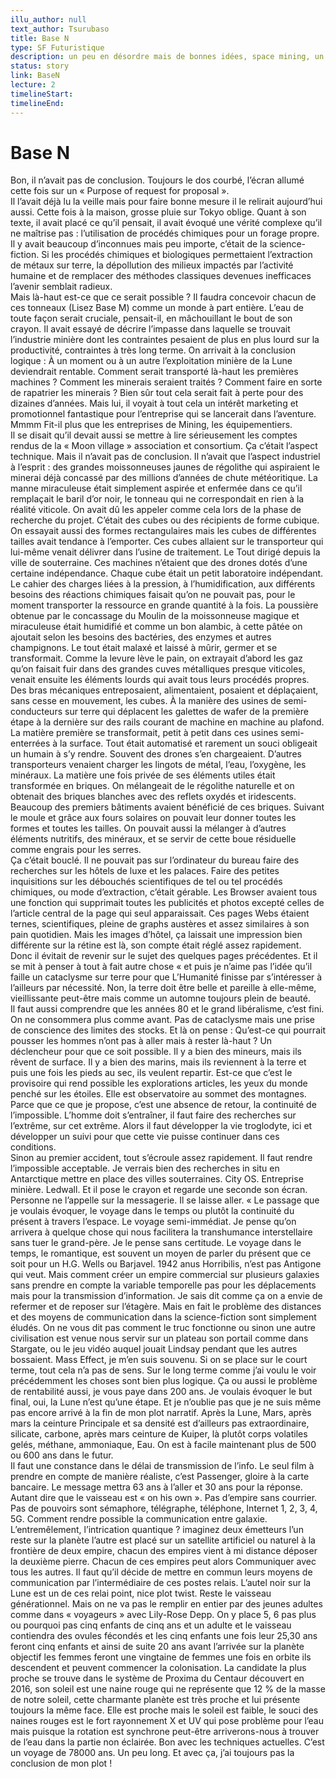 ```yaml
---
illu_author: null
text_author: Tsurubaso
title: Base N 
type: SF Futuristique
description: un peu en désordre mais de bonnes idées, space mining, un empire spacial, utilisations des ressources lunaires…
status: story
link: BaseN
lecture: 2
timelineStart: 
timelineEnd: 
---
```


# Base N


Bon, il n’avait pas de conclusion. Toujours le dos courbé, l’écran allumé cette fois sur un « Purpose of request for proposal ».   
Il l’avait déjà lu la veille mais pour faire bonne mesure il le relirait aujourd’hui aussi. Cette fois à la maison, grosse pluie sur Tokyo oblige. Quant à son texte, il avait placé ce qu’il pensait, il avait évoqué une vérité complexe qu’il ne maîtrise pas : l’utilisation de procédés chimiques pour un forage propre. Il y avait beaucoup d’inconnues mais peu importe, c’était de la science-fiction. Si les procédés chimiques et biologiques permettaient l’extraction de métaux sur terre, la dépollution des milieux impactés par l’activité humaine et de remplacer des méthodes classiques devenues inefficaces l’avenir semblait radieux.   
Mais là-haut est-ce que ce serait possible ? Il faudra concevoir chacun de ces tonneaux (Lisez Base M) comme un monde à part entière. L’eau de toute façon serait cruciale, pensait-il, en mâchouillant le bout de son crayon.
Il avait essayé de décrire l’impasse dans laquelle se trouvait l’industrie minière dont les contraintes pesaient de plus en plus lourd sur la productivité, contraintes à très long terme. On arrivait à la conclusion logique :
À un moment ou à un autre l’exploitation minière de la Lune deviendrait rentable. Comment serait transporté là-haut les premières machines ? Comment les minerais seraient traités ? Comment faire en sorte de rapatrier les minerais ? Bien sûr tout cela serait fait à perte pour des dizaines d’années. Mais lui, il voyait à tout cela un intérêt marketing et promotionnel fantastique pour l’entreprise qui se lancerait dans l’aventure. Mmmm Fit-il plus que les entreprises de Mining, les équipementiers.   
Il se disait qu’il devait aussi se mettre à lire sérieusement les comptes rendus de la « Moon village » association et consortium. Ça c’était l’aspect technique. Mais il n’avait pas de conclusion. Il n’avait que l’aspect industriel à l’esprit : des grandes moissonneuses jaunes de régolithe qui aspiraient le minerai déjà concassé par des millions d’années de chute météoritique. La manne miraculeuse était simplement aspirée et enfermée dans ce qu’il remplaçait le baril d’or noir, le tonneau qui ne correspondait en rien à la réalité viticole.
On avait dû les appeler comme cela lors de la phase de recherche du projet. C’était des cubes ou des récipients de forme cubique. On essayait aussi des formes rectangulaires mais les cubes de différentes tailles avait tendance à l’emporter. Ces cubes allaient sur le transporteur qui lui-même venait délivrer dans l’usine de traitement. Le Tout dirigé depuis la ville de souterraine. Ces machines n’étaient que des drones dotés d’une certaine indépendance. Chaque cube était un petit laboratoire indépendant. Le cahier des charges liées à la pression, à l’humidification, aux différents besoins des réactions chimiques faisait qu’on ne pouvait pas, pour le moment transporter la ressource en grande quantité à la fois. La poussière obtenue par le concassage du Moulin de la moissonneuse magique et miraculeuse était humidifié et comme un bon alambic, à cette pâtée on ajoutait selon les besoins des bactéries, des enzymes et autres champignons. Le tout était malaxé et laissé à mûrir, germer et se transformait. Comme la levure lève le pain, on extrayait d’abord les gaz qu’on faisait fuir dans des grandes cuves métalliques presque viticoles, venait ensuite les éléments lourds qui avait tous leurs procédés propres.   
Des bras mécaniques entreposaient, alimentaient, posaient et déplaçaient, sans cesse en mouvement, les cubes. À la manière des usines de semi-conducteurs sur terre qui déplacent les galettes de wafer de la première étape à la dernière sur des rails courant de machine en machine au plafond. La matière première se transformait, petit à petit dans ces usines semi-enterrées à la surface. Tout était automatisé et rarement un souci obligeait un humain à s’y rendre. Souvent des drones s’en chargeaient. D’autres transporteurs venaient charger les lingots de métal, l’eau, l’oxygène, les minéraux. La matière une fois privée de ses éléments utiles était transformée en briques. On mélangeait de le régolithe naturelle et on obtenait des briques blanches avec des reflets oxydés et iridescents. Beaucoup des premiers bâtiments avaient bénéficié de ces briques. Suivant le moule et grâce aux fours solaires on pouvait leur donner toutes les formes et toutes les tailles. On pouvait aussi la mélanger à d’autres éléments nutritifs, des minéraux, et se servir de cette boue résiduelle comme engrais pour les serres.   
Ça c’était bouclé. Il ne pouvait pas sur l’ordinateur du bureau faire des recherches sur les hôtels de luxe et les palaces. Faire des petites inquisitions sur les débouchés scientifiques de tel ou tel procédés chimiques, ou mode d’extraction, c’était gérable. Les Browser avaient tous une fonction qui supprimait toutes les publicités et photos excepté celles de l’article central de la page qui seul apparaissait. Ces pages Webs étaient ternes, scientifiques, pleine de graphs austères et assez similaires à son pain quotidien. Mais les images d’hôtel, ça laissait une impression bien différente sur la rétine est là, son compte était réglé assez rapidement. Donc il évitait de revenir sur le sujet des quelques pages précédentes. Et il se mit à penser à tout à fait autre chose « et puis je n’aime pas l’idée qu’il faille un cataclysme sur terre pour que L’Humanité finisse par s’intéresser à l’ailleurs par nécessité. Non, la terre doit être belle et pareille à elle-même, vieillissante peut-être mais comme un automne toujours plein de beauté.   
Il faut aussi comprendre que les années 80 et le grand libéralisme, c’est fini. On ne consommera plus comme avant. Pas de cataclysme mais une prise de conscience des limites des stocks.
Et là on pense : Qu’est-ce qui pourrait pousser les hommes n’ont pas à aller mais à rester là-haut ? Un déclencheur pour que ce soit possible. Il y a bien des mineurs, mais ils rêvent de surface. Il y a bien des marins, mais ils reviennent à la terre et puis une fois les pieds au sec, ils veulent repartir. Est-ce que c’est le provisoire qui rend possible les explorations articles, les yeux du monde penché sur les étoiles. Elle est observatoire au sommet des montagnes. Parce que ce que je propose, c’est une absence de retour, la continuité de l’impossible. L’homme doit s’entraîner, il faut faire des recherches sur l’extrême, sur cet extrême. Alors il faut développer la vie troglodyte, ici et développer un suivi pour que cette vie puisse continuer dans ces conditions.   
Sinon au premier accident, tout s’écroule assez rapidement. Il faut rendre l’impossible acceptable. Je verrais bien des recherches in situ en Antarctique mettre en place des villes souterraines. City OS. Entreprise minière. Ledwall. Et il pose le crayon et regarde une seconde son écran. Personne ne l’appelle sur la messagerie. Il se laisse aller. « Le passage que je voulais évoquer, le voyage dans le temps ou plutôt la continuité du présent à travers l’espace. Le voyage semi-immédiat. Je pense qu’on arrivera à quelque chose qui nous facilitera la transhumance interstellaire sans tuer le grand-père. Je le pense sans certitude. Le voyage dans le temps, le romantique, est souvent un moyen de parler du présent que ce soit pour un H.G. Wells ou Barjavel. 1942 anus Horribilis, n’est pas Antigone qui veut. Mais comment créer un empire commercial sur plusieurs galaxies sans prendre en compte la variable temporelle pas pour les déplacements mais pour la transmission d’information.
Je sais dit comme ça on a envie de refermer et de reposer sur l’étagère. Mais en fait le problème des distances et des moyens de communication dans la science-fiction sont simplement éludés. On ne vous dit pas comment le truc fonctionne ou sinon une autre civilisation est venue nous servir sur un plateau son portail comme dans Stargate, ou le jeu vidéo auquel jouait Lindsay pendant que les autres bossaient. Mass Effect, je m’en suis souvenu.
Si on se place sur le court terme, tout cela n’a pas de sens. Sur le long terme comme j’ai voulu le voir précédemment les choses sont bien plus logique. Ça ou aussi le problème de rentabilité aussi, je vous paye dans 200 ans. Je voulais évoquer le but final, oui, la Lune n’est qu’une étape. Et je n’oublie pas que je ne suis même pas encore arrivé à la fin de mon plot narratif. Après la Lune, Mars, après mars la ceinture Principale et sa densité est d’ailleurs pas extraordinaire, silicate, carbone, après mars ceinture de Kuiper, là plutôt corps volatiles gelés, méthane, ammoniaque, Eau. On est à facile maintenant plus de 500 ou 600 ans dans le futur.   
Il faut une constance dans le délai de transmission de l’info. Le seul film à prendre en compte de manière réaliste, c’est Passenger, gloire à la carte bancaire. Le message mettra 63 ans à l’aller et 30 ans pour la réponse. Autant dire que le vaisseau est « on his own ».
Pas d’empire sans courrier. Pas de pouvoirs sont sémaphore, télégraphe, téléphone, Internet 1, 2, 3, 4, 5G. Comment rendre possible la communication entre galaxie. L’entremêlement, l’intrication quantique ? imaginez deux émetteurs l’un reste sur la planète l’autre est placé sur un satellite artificiel ou naturel à la frontière de deux empire, chacun des empires vient à mi distance déposer la deuxième pierre. Chacun de ces empires peut alors Communiquer avec tous les autres. Il faut qu’il décide de mettre en commun leurs moyens de communication par l’intermédiaire de ces postes relais. L’autel noir sur la Lune est un de ces relai point, nice plot twist.
Reste le vaisseau générationnel. Mais on ne va pas le remplir en entier par des jeunes adultes comme dans « voyageurs » avec Lily-Rose Depp. On y place 5, 6 pas plus ou pourquoi pas cinq enfants de cinq ans et un adulte et le vaisseau contiendra des ovules fécondés et les cinq enfants une fois leur 25,30 ans feront cinq enfants et ainsi de suite 20 ans avant l’arrivée sur la planète objectif les femmes feront une vingtaine de femmes une fois en orbite ils descendent et peuvent commencer la colonisation. La candidate la plus proche se trouve dans le système de Proxima du Centaur découvert en 2016, son soleil est une naine rouge qui ne représente que 12 % de la masse de notre soleil, cette charmante planète est très proche et lui présente toujours la même face. Elle est proche mais le soleil est faible, le souci des naines rouges est le fort rayonnement X et UV qui pose problème pour l’eau mais puisque la rotation est synchrone peut-être arriverons-nous à trouver de l’eau dans la partie non éclairée. Bon avec les techniques actuelles. C’est un voyage de 78000 ans. Un peu long. Et avec ça, j’ai toujours pas la conclusion de mon plot !

